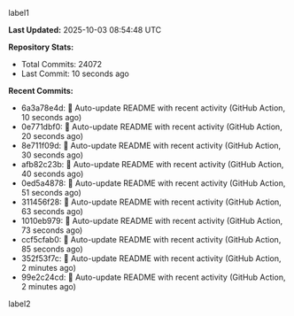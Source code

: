 
label1 
<!-- ACTIVITY_START -->
**Last Updated:** 2025-10-03 08:54:48 UTC

**Repository Stats:**
- Total Commits: 24072
- Last Commit: 10 seconds ago

**Recent Commits:**
- 6a3a78e4d: 🤖 Auto-update README with recent activity (GitHub Action, 10 seconds ago)
- 0e771dbf0: 🤖 Auto-update README with recent activity (GitHub Action, 20 seconds ago)
- 8e711f09d: 🤖 Auto-update README with recent activity (GitHub Action, 30 seconds ago)
- afb82c23b: 🤖 Auto-update README with recent activity (GitHub Action, 40 seconds ago)
- 0ed5a4878: 🤖 Auto-update README with recent activity (GitHub Action, 51 seconds ago)
- 311456f28: 🤖 Auto-update README with recent activity (GitHub Action, 63 seconds ago)
- 1010eb979: 🤖 Auto-update README with recent activity (GitHub Action, 73 seconds ago)
- ccf5cfab0: 🤖 Auto-update README with recent activity (GitHub Action, 85 seconds ago)
- 352f53f7c: 🤖 Auto-update README with recent activity (GitHub Action, 2 minutes ago)
- 99e2c24cd: 🤖 Auto-update README with recent activity (GitHub Action, 2 minutes ago)
<!-- ACTIVITY_END -->

label2
